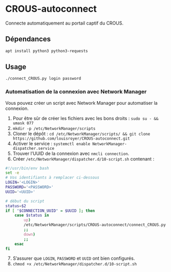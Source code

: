 # CROUS-autoconnect
Connecte automatiquement au portail captif du CROUS.

## Dépendances
```bash
apt install python3 python3-requests
```

## Usage
```bash
./connect_CROUS.py login password
```

### Automatisation de la connexion avec Network Manager
Vous pouvez créer un script avec Network Manager pour automatiser la connexion.
1. Pour être sûr de créer les fichiers avec les bons droits : `sudo su - && umask 077`
2. `mkdir -p /etc/NetworkManager/scripts`
3. Cloner le dépôt : `cd /etc/NetworkManager/scripts/ && git clone https://github.com/louisroyer/CROUS-autoconnect.git`
4. Activer le service : `systemctl enable NetworkManager-dispatcher.service`
5. Trouver l’UUID de la connexion avec `nmcli connection`.
6. Créer `/etc/NetworkManager/dispatcher.d/10-script.sh` contenant :
```bash
#!/usr/bin/env bash
set -e
# Vos identifiants à remplacer ci-dessous
LOGIN='<LOGIN>'
PASSWORD='<PASSWORD>'
UUID='<UUID>'

# début du script
status=$2
if [ "$CONNECTION_UUID" = $UUID ]; then
	case $status in
		up)
		/etc/NetworkManager/scripts/CROUS-autoconnect/connect_CROUS.py "$LOGIN" "$PASSWORD"
		;;
		down)
		;;
	esac
fi
```
7. S’assurer que `LOGIN`, `PASSWORD` et `UUID` ont bien configurés.
8. `chmod +x /etc/NetworkManager/dispatcher.d/10-script.sh`
